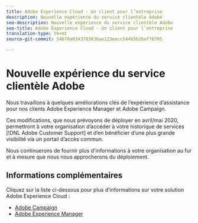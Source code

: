```yaml
---
title: Adobe Experience Cloud - Un client pour l’entreprise
description: Nouvelle expérience du service clientèle Adobe
seo-description: Nouvelle expérience du service clientèle Adobe
seo-title: Adobe Experience Cloud - Un client pour l’entreprise
translation-type: tm+mt
source-git-commit: 54678a0343783836ae123eecc544b5b26af76705

---
```



# Nouvelle expérience du service clientèle Adobe

Nous travaillons à quelques améliorations clés de l’expérience d’assistance pour nos clients Adobe Experience Manager et Adobe Campaign.

Ces modifications, que nous prévoyons de déployer en avril/mai 2020, permettront à votre organisation d’accéder à votre historique de services [!DNL Adobe Customer Support] et d’en bénéficier d’une plus grande visibilité via un portail d’accès commun.

Nous continuerons de fournir plus d'informations à votre organisation au fur et à mesure que nous nous approcherons du déploiement.

## Informations complémentaires

Cliquez sur la liste ci-dessous pour plus d’informations sur votre solution Adobe Experience Cloud :

* [Adobe Campaign](campaign-list.md)
* [Adobe Experience Manager](aem-list.md)
